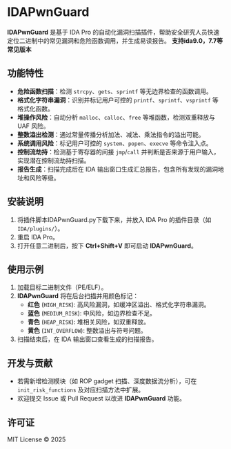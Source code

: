 # IDAPwnGuard

**IDAPwnGuard** 是基于 IDA Pro 的自动化漏洞扫描插件，帮助安全研究人员快速定位二进制中的常见漏洞和危险函数调用，并生成易读报告。
**支持ida9.0，7.7等常见版本**
## 功能特性

- **危险函数扫描**：检测 `strcpy`、`gets`、`sprintf` 等无边界检查的函数调用。  
- **格式化字符串漏洞**：识别并标记用户可控的 `printf`、`sprintf`、`vsprintf` 等格式化函数。  
- **堆操作风险**：自动分析 `malloc`、`calloc`、`free` 等堆函数，检测双重释放与 UAF 风险。  
- **整数溢出检测**：通过常量传播分析加法、减法、乘法指令的溢出可能。  
- **系统调用风险**：标记用户可控的 `system`、`popen`、`execve` 等命令注入点。  
- **控制流劫持**：检测基于寄存器的间接 `jmp`/`call` 并判断是否来源于用户输入，实现潜在控制流劫持扫描。  
- **报告生成**：扫描完成后在 IDA 输出窗口生成汇总报告，包含所有发现的漏洞地址和风险等级。

## 安装说明

1. 将插件脚本IDAPwnGuard.py下载下来，并放入 IDA Pro 的插件目录（如 `IDA/plugins/`）。  
2. 重启 IDA Pro。  
3. 打开任意二进制后，按下 **Ctrl+Shift+V** 即可启动 **IDAPwnGuard**。

## 使用示例

1. 加载目标二进制文件（PE/ELF）。  
2. **IDAPwnGuard** 将在后台扫描并用颜色标记：  
   - **红色** (`HIGH_RISK`): 高风险漏洞，如缓冲区溢出、格式化字符串漏洞。  
   - **蓝色** (`MEDIUM_RISK`): 中风险，如边界检查不足。  
   - **青色** (`HEAP_RISK`): 堆相关风险，如双重释放。  
   - **黄色** (`INT_OVERFLOW`): 整数溢出与符号问题。  
3. 扫描结束后，在 IDA 输出窗口查看生成的扫描报告。

## 开发与贡献

- 若需新增检测模块（如 ROP gadget 扫描、深度数据流分析），可在 `init_risk_functions` 及对应扫描方法中扩展。  
- 欢迎提交 Issue 或 Pull Request 以改进 **IDAPwnGuard** 功能。

## 许可证

MIT License © 2025
